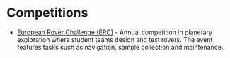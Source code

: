 # Competitions

- [European Rover Challenge (ERC)](https://roverchallenge.eu) - Annual competition in planetary exploration where student teams design and test rovers. The event features tasks such as navigation, sample collection and maintenance.
